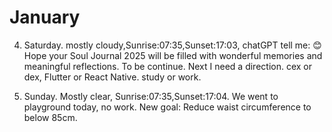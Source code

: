 # January

4. Saturday. mostly cloudy,Sunrise:07:35,Sunset:17:03, chatGPT tell me: 😊 Hope your Soul Journal 2025 will be filled with wonderful memories and meaningful reflections. To be continue. Next I need a direction. cex or dex, Flutter or React Native. study or work. 

5. Sunday. Mostly clear, Sunrise:07:35,Sunset:17:04. We went to playground today, no work. New goal: Reduce waist circumference to below 85cm.